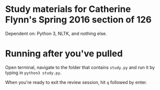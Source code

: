 # Study materials for Catherine Flynn's Spring 2016 section of 126

Dependent on: Python 3, NLTK, and nothing else. 

# Running after you've pulled
Open terminal, navigate to the folder that contains `study.py` and run it by typing in `python3 study.py`.

When you're ready to exit the review session, hit `q` followed by enter.
